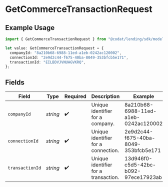 # GetCommerceTransactionRequest

## Example Usage

```typescript
import { GetCommerceTransactionRequest } from "@codat/lending/sdk/models/operations";

let value: GetCommerceTransactionRequest = {
  companyId: "8a210b68-6988-11ed-a1eb-0242ac120002",
  connectionId: "2e9d2c44-f675-40ba-8049-353bfcb5e171",
  transactionId: "EILBDVJVNUAGVKRQ",
};
```

## Fields

| Field                                | Type                                 | Required                             | Description                          | Example                              |
| ------------------------------------ | ------------------------------------ | ------------------------------------ | ------------------------------------ | ------------------------------------ |
| `companyId`                          | *string*                             | :heavy_check_mark:                   | Unique identifier for a company.     | 8a210b68-6988-11ed-a1eb-0242ac120002 |
| `connectionId`                       | *string*                             | :heavy_check_mark:                   | Unique identifier for a connection.  | 2e9d2c44-f675-40ba-8049-353bfcb5e171 |
| `transactionId`                      | *string*                             | :heavy_check_mark:                   | Unique identifier for a transaction. | 13d946f0-c5d5-42bc-b092-97ece17923ab |